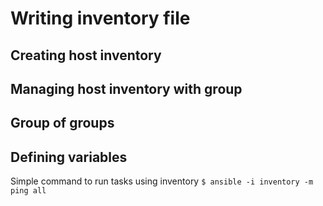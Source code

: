 # Writing inventory file
## Creating host inventory
## Managing host inventory with group
## Group of groups
## Defining variables

Simple command to run tasks using inventory
`$ ansible -i inventory -m ping all`